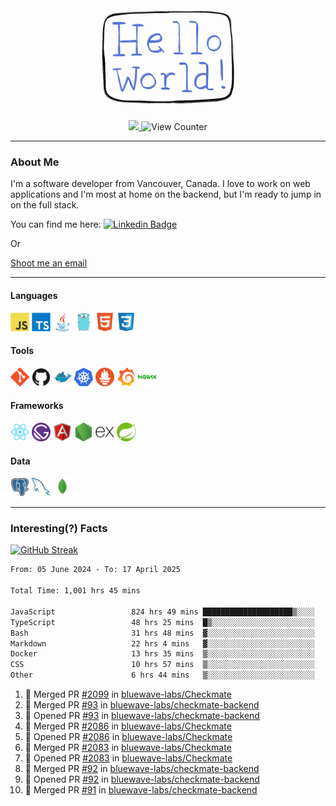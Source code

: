 <div align="center">
    <img src="./img/hello_world.webp" height="200px" width="">
    <div>
        <a href="https://www.linkedin.com/in/ajhollid">
            <img src="https://img.shields.io/badge/LinkedIn-blue"/>
        </a>
        <img src="https://komarev.com/ghpvc/?username=ajhollid&color=yellow" alt="View Counter">
    </div>
</div>

---

### About Me

I'm a software developer from Vancouver, Canada. I love to work on web applications and I'm most at home on the backend, but I'm ready to jump in on the full stack.

You can find me here: [![Linkedin Badge](https://img.shields.io/badge/-ajhollid-blue?style=flat&logo=Linkedin&logoColor=white)](https://www.linkedin.com/in/ajhollid)

Or

[Shoot me an email](mailto:ajhollid@gmail.com)

---

#### Languages

<div>
    <img src="./img/devicons/javascript-original.svg" width=30 height=30 alt="JavaScript">
    <img src="/img/devicons/typescript-original.svg" width=30 height=30 alt="TypeScript">
    <img src="./img/devicons/java-original.svg" width=30 height=30 alt="Java">
    <img src="./img/devicons/go-original.svg" width=30 height=30 alt="Golang">
    <img src="./img/devicons/html5-original.svg" width=30 height=30 alt="HTML 5">
    <img src="./img/devicons/css3-original.svg" width=30 height=30 alt="CSS 3">
</div>

#### Tools

<div>
    <img src="./img/devicons/git-original.svg" width=30 height=30 alt="Git">
    <img src="./img/devicons/github-original.svg" width=30 height=30 alt="Github">
    <img src="./img/devicons/docker-original.svg" width=30 
    height=30 alt="Docker">
    <img src="./img/devicons/kubernetes-original.svg" width=30 height=30 alt="K8">
    <img src="./img/devicons/prometheus-original.svg" width=30 height=30 alt="Prometheus">
    <img src="./img/devicons/grafana-original.svg" width=30 height=30 alt="Grafana">
    <img src="./img/devicons/nginx-original.svg" width=30 height=30 alt="Nginx">
</div>

#### Frameworks

<div>
    <img src="./img/devicons/react-original.svg" width=30 height=30 alt="React">
    <img src="./img/devicons/gatsby-original.svg" width=30 height=30 alt="Gatsby">
    <img src="./img/devicons/angularjs-original.svg" width=30 height=30 alt="AngularJS">
    <img src="./img/devicons/nodejs-original.svg" width=30 height=30 alt="NodeJS">
    <img src="./img/devicons/express-original.svg" width=30 height=30 alt="Express">
    <img src="./img/devicons/spring-original.svg" width=30 height=30 alt="Spring">
</div>

#### Data

<div>
    <img src="./img/devicons/postgresql-original.svg" width=30 height=30 alt="Postgresql">
    <img src="./img/devicons/mysql-original.svg" width=30 height=30 alt="Mysql">
    <img src="./img/devicons/mongodb-original.svg" width=30 height=30 alt="MongoDB">
</div>

---

### Interesting(?) Facts

[![GitHub Streak](http://github-readme-streak-stats.herokuapp.com?user=ajhollid)](https://git.io/streak-stats)

 <!--START_SECTION:waka-->

```txt
From: 05 June 2024 - To: 17 April 2025

Total Time: 1,001 hrs 45 mins

JavaScript                 824 hrs 49 mins ████████████████████▒░░░░   81.79 %
TypeScript                 48 hrs 25 mins  █▒░░░░░░░░░░░░░░░░░░░░░░░   04.80 %
Bash                       31 hrs 48 mins  ▓░░░░░░░░░░░░░░░░░░░░░░░░   03.15 %
Markdown                   22 hrs 4 mins   ▓░░░░░░░░░░░░░░░░░░░░░░░░   02.19 %
Docker                     13 hrs 35 mins  ▒░░░░░░░░░░░░░░░░░░░░░░░░   01.35 %
CSS                        10 hrs 57 mins  ▒░░░░░░░░░░░░░░░░░░░░░░░░   01.09 %
Other                      6 hrs 44 mins   ▒░░░░░░░░░░░░░░░░░░░░░░░░   00.67 %
```

<!--END_SECTION:waka-->


<!--START_SECTION:activity-->
1. 🎉 Merged PR [#2099](https://github.com/bluewave-labs/Checkmate/pull/2099) in [bluewave-labs/Checkmate](https://github.com/bluewave-labs/Checkmate)
2. 🎉 Merged PR [#93](https://github.com/bluewave-labs/checkmate-backend/pull/93) in [bluewave-labs/checkmate-backend](https://github.com/bluewave-labs/checkmate-backend)
3. 💪 Opened PR [#93](https://github.com/bluewave-labs/checkmate-backend/pull/93) in [bluewave-labs/checkmate-backend](https://github.com/bluewave-labs/checkmate-backend)
4. 🎉 Merged PR [#2086](https://github.com/bluewave-labs/Checkmate/pull/2086) in [bluewave-labs/Checkmate](https://github.com/bluewave-labs/Checkmate)
5. 💪 Opened PR [#2086](https://github.com/bluewave-labs/Checkmate/pull/2086) in [bluewave-labs/Checkmate](https://github.com/bluewave-labs/Checkmate)
6. 🎉 Merged PR [#2083](https://github.com/bluewave-labs/Checkmate/pull/2083) in [bluewave-labs/Checkmate](https://github.com/bluewave-labs/Checkmate)
7. 💪 Opened PR [#2083](https://github.com/bluewave-labs/Checkmate/pull/2083) in [bluewave-labs/Checkmate](https://github.com/bluewave-labs/Checkmate)
8. 🎉 Merged PR [#92](https://github.com/bluewave-labs/checkmate-backend/pull/92) in [bluewave-labs/checkmate-backend](https://github.com/bluewave-labs/checkmate-backend)
9. 💪 Opened PR [#92](https://github.com/bluewave-labs/checkmate-backend/pull/92) in [bluewave-labs/checkmate-backend](https://github.com/bluewave-labs/checkmate-backend)
10. 🎉 Merged PR [#91](https://github.com/bluewave-labs/checkmate-backend/pull/91) in [bluewave-labs/checkmate-backend](https://github.com/bluewave-labs/checkmate-backend)
<!--END_SECTION:activity-->
